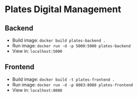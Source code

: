 # Plates Digital Management

## Backend

- Build image: `docker build plates-backend .`
- Run image: `docker run -d -p 5000:5000 plates-backend`
- View in: `localhost:5000`

## Frontend

- Build image: `docker build -t plates-frontend .`
- Run image: `docker run -d -p 8083:8080 plates-frontend`
- View in: `localhost:8080`
